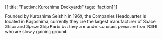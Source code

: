 [[
title: "Faction: Kuroshima Dockyards"
tags: [faction]
]]

Founded by Kuroshima Seishin in 1969, the Companies Headquarter is located in
Kagoshima, currently they are the largest manufacturer of Space Ships and Space
Ship Parts but they are under constant pressure from RSHI who are slowly gaining
ground.
